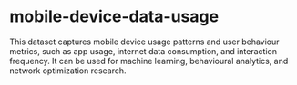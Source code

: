 # mobile-device-data-usage
This dataset captures mobile device usage patterns and user behaviour metrics, such as app usage, internet data consumption, and interaction frequency. It can be used for machine learning, behavioural analytics, and network optimization research.
